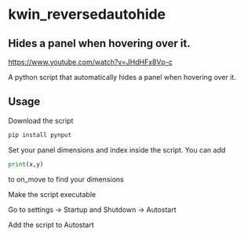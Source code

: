 # kwin_reversedautohide
## Hides a panel when hovering over it.
https://www.youtube.com/watch?v=JHdHFx8Vp-c

A python script that automatically hides a panel when hovering over it.

## Usage

Download the script

```bash
pip install pynput
```

Set your panel dimensions and index inside the script.
You can add
```python
print(x,y)
```
to on_move to find your dimensions

Make the script executable

Go to settings -> Startup and Shutdown -> Autostart

  Add the script to Autostart
